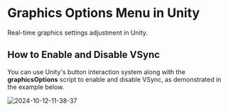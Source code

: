 # Graphics Options Menu in Unity
Real-time graphics settings adjustment in Unity.

## How to Enable and Disable VSync
You can use Unity's button interaction system along with the **graphicsOptions** script to enable and disable VSync, as demonstrated in the example below.

![2024-10-12-11-38-37](https://github.com/user-attachments/assets/411d092d-5d1f-4a59-bc10-5b986ecb7f9a)
